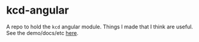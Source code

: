 # kcd-angular

A repo to hold the `kcd` angular module. Things I made that I think are useful.
See the demo/docs/etc [here](http://kent.doddsfamily.us/kcd-angular). 
